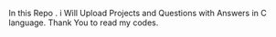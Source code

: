 In this Repo . i Will Upload Projects and Questions with Answers in C language.
Thank You to read my codes.
